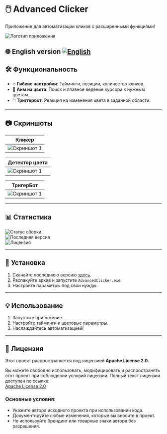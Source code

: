 # 🖱️ Advanced Clicker  
Приложение для автоматизации кликов с расширенными функциями!

![Логотип приложения](https://i.postimg.cc/k5Bj1X9Y/fulllogo.png)

🌐 English version
[![English](https://img.shields.io/badge/lang-English-blue)](README.en.md)
---

## 🛠️ Функциональность

- 🔥 **Гибкие настройки**: Тайминги, позиции, количество кликов.  
- 🎯 **Аим на цвета**: Поиск и плавное ведение курсора к нужным цветам.  
- 🖱️ **Триггербот**: Реакция на изменения цвета в заданной области.  

---

## 📷 Скриншоты

| Кликер |
|----|
|![Скриншот 1](https://i.postimg.cc/MG6cqvXt/Clicker-Page.png)|

| Детектор цвета |
|----|
|![Скриншот 1](https://i.postimg.cc/s2TMXshz/Color-Detect-Page.png)|

| ТригерБот |
|----|
|![Скриншот 1](https://i.postimg.cc/nr2KrZTC/logo.png)|

---

## 📊 Статистика

![Статус сборки](https://img.shields.io/github/actions/workflow/status/Azy-s/AdvancedClicker/main.yml)  
![Последняя версия](https://img.shields.io/github/v/release/Azy-s/AdvancedClicker)  
![Лицензия](https://img.shields.io/github/license/Azy-s/AdvancedClicker)  

---

## 🚀 Установка

1. Скачайте последнюю версию [здесь](https://github.com/Azy-s/AdvancedClicker/releases).  
2. Распакуйте архив и запустите `AdvancedClicker.exe`.  
3. Настройте параметры под свои нужды.

---

## 💡 Использование

1. Запустите приложение.  
2. Настройте тайминги и цветовые параметры.  
3. Наслаждайтесь автоматизацией!

---

## 📄 Лицензия

Этот проект распространяется под лицензией **Apache License 2.0**.  

Вы можете свободно использовать, модифицировать и распространять этот проект при соблюдении условий лицензии. Полный текст лицензии доступен по ссылке:  
[Apache License 2.0](http://www.apache.org/licenses/LICENSE-2.0)  

### Основные условия:
- Укажите автора исходного проекта при использовании кода.
- Документируйте любые изменения, которые вы вносите в проект.
- Не используйте брендинг или товарные знаки автора без разрешения. 
